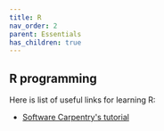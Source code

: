 ```yaml
---
title: R
nav_order: 2
parent: Essentials
has_children: true
---
```


## R programming

Here is list of useful links for learning R:

- [Software Carpentry's tutorial](http://swcarpentry.github.io/r-novice-inflammation/)
